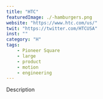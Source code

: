 ```yaml
---
title: "HTC"
featuredImage: ./-hamburgers.png
website: "https://www.htc.com/us/"
twit: "https://twitter.com/HTCUSA"
inst: ""
category: "H"
tags:
    - Pioneer Square
    - large
    - product
    - motion
    - engineering
---
```


Description
